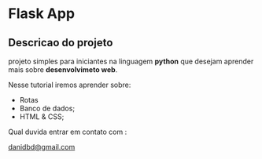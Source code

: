 # Flask App

## Descricao do projeto 

projeto simples para iniciantes na linguagem **python** que desejam aprender mais sobre **desenvolvimeto web**. 

Nesse tutorial iremos aprender sobre:

- Rotas
- Banco de dados;
- HTML & CSS;

Qual duvida entrar em contato com : 

danidbd@gmail.com